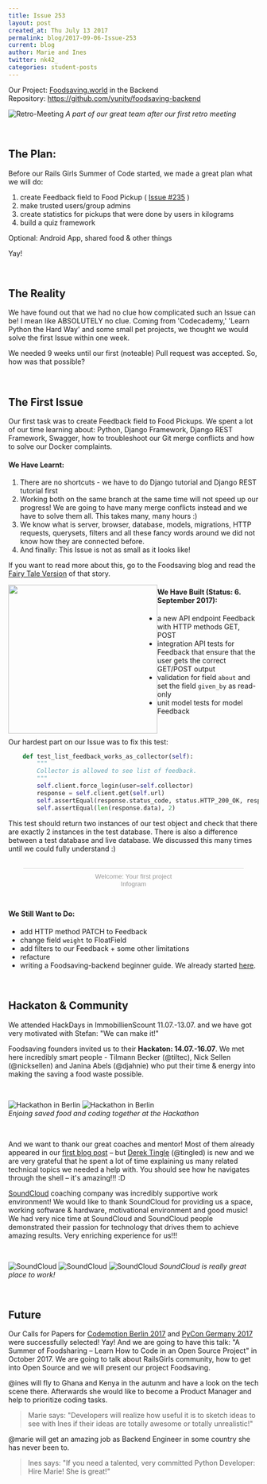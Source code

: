 ```yaml
---
title: Issue 253
layout: post
created_at: Thu July 13 2017
permalink: blog/2017-09-06-Issue-253
current: blog
author: Marie and Ines
twitter: nk42_
categories: student-posts
---
```



Our Project:  [Foodsaving.world](https://foodsaving.world) in the Backend   
Repository:   <https://github.com/yunity/foodsaving-backend>   

![Retro-Meeting](/img/blog/2017/retro_meeting.jpg)
_A part of our great team after our first retro meeting_

<br>

## The Plan:
Before our Rails Girls Summer of Code started, we made a great plan what we will do:

1. create Feedback field to Food Pickup ( [Issue #235](https://github.com/yunity/foodsaving-backend/issues/253) )
2. make trusted users/group admins    
3. create statistics for pickups that were done by users in kilograms   
4. build a quiz framework   

Optional: Android App, shared food & other things

Yay!

<br>

## The Reality
We have found out that we had no clue how complicated such an Issue can be! I mean like ABSOLUTELY no clue. Coming from 'Codecademy,' 'Learn Python the Hard Way' and some small pet projects, we thought we would solve the first Issue within one week.    

We needed 9 weeks until our first (noteable) Pull request was accepted. So, how was that possible? 

<br>

## The First Issue

Our first task was to create Feedback field to Food Pickups. We spent a lot of our time learning about: Python, Django Framework, Django REST Framework, Swagger, how to troubleshoot our Git merge conflicts and how to solve our Docker complaints.


#### We Have Learnt:    
1. There are no shortcuts - we have to do Django tutorial and Django REST tutorial first  
2. Working both on the same branch at the same time will not speed up our progress! We are going to have many merge conflicts instead and we have to solve them all. This takes many, many hours :)  
3. We know what is server, browser, database, models, migrations, HTTP requests, querysets, filters and all these fancy words around we did not know how they are connected before.
4. And finally: This Issue is not as small as it looks like!

If you want to read more about this, go to the Foodsaving blog and read the [Fairy Tale Version](https://blog.foodsaving.world/2017/09/01/railsgirls-fairy-tale.html) of that story.

<a href=https://blog.foodsaving.world/2017/09/01/railsgirls-fairy-tale.html> <img src="/img/blog/2017/Issue253.jpg" width="300"  style='float:left;'></a>


#### We Have Built (Status: 6. September 2017):   
- a new API endpoint Feedback with HTTP methods GET, POST  
- integration API tests for Feedback that ensure that the user gets the correct GET/POST output  
- validation for field ```about``` and set the field ```given_by``` as read-only
- unit model tests for model Feedback

<br>

Our hardest part on our Issue was to fix this test:
```python
    def test_list_feedback_works_as_collector(self):    
        """
        Collector is allowed to see list of feedback.
        """
        self.client.force_login(user=self.collector)
        response = self.client.get(self.url)
        self.assertEqual(response.status_code, status.HTTP_200_OK, response.data)
        self.assertEqual(len(response.data), 2)
```
This test should return two instances of our test object and check that there are exactly 2 instances in the test database. There is also a difference between a test database and live database. We discussed this many times until we could fully understand :)

<br>

<script id="infogram_0_a09df277-2245-4bca-bec9-922b039710e6" title="Welcome: Your first project" src="https://e.infogram.com/js/dist/embed.js?yjt" type="text/javascript"></script><div style="padding:8px 0;font-family:Arial!important;font-size:13px!important;line-height:15px!important;text-align:center;border-top:1px solid #dadada;margin:0 30px"><a href="https://infogram.com/a09df277-2245-4bca-bec9-922b039710e6" style="color:#989898!important;text-decoration:none!important;" target="_blank">Welcome: Your first project</a><br><a href="https://infogram.com" style="color:#989898!important;text-decoration:none!important;" target="_blank" rel="nofollow">Infogram</a></div>

<br>

#### We Still Want to Do:
- add HTTP method PATCH to Feedback
- change field ```weight``` to FloatField
- add filters to our Feedback + some other limitations
- refacture
- writing a Foodsaving-backend beginner guide. We already started [here](https://github.com/mddemarie/Foodsaving-Documentation/blob/master/foodsaving-backend-code-guide.md).

<br>

## Hackaton & Community

We attended HackDays in ImmobillienScount 11.07.-13.07. and we have got very motivated with Stefan: "We can make it!"

Foodsaving founders invited us to their **Hackaton: 14.07.-16.07**. We met here incredibly smart people - Tilmann Becker  (@tiltec), Nick Sellen (@nicksellen) and Janina Abels (@djahnie) who put their time & energy into making the saving a food waste possible.

<br>

![Hackathon in Berlin](/img/blog/2017/hack_1.png) ![Hackathon in Berlin](/img/blog/2017/hack_2.jpeg)   
_Enjoing saved food and coding together at the Hackathon_

<br>

And we want to thank our great coaches and mentor! Most of them already appeared in our [first blog post](https://github.com/id-gue/summer-of-code/edit/gh-pages/blog/_posts/2017-07-13-print_hello_world.md) – but [Derek Tingle](https://github.com/tingled)  (@tingled) is new and we are very grateful that he spent a lot of time explaining us many related technical topics we needed a help with. You should see how he navigates through the shell – it's amazing!!! :D

[SoundCloud](https://twitter.com/soundcloud) coaching company was incredibly supportive work environment! We would like to thank SoundCloud for providing us a space, working software & hardware, motivational environment and good music! We had very nice time at SoundCloud and SoundCloud people demonstrated their passion for technology that drives them to achieve amazing results. Very enriching experience for us!!!

<br>

![SoundCloud](/img/blog/2017/workspace_1.jpg) ![SoundCloud](/img/blog/2017/workspace_2.JPG) ![SoundCloud](/img/blog/2017/retro_meeting_marie.JPG)
_SoundCloud is really great place to work!_

<br>


## Future
Our Calls for Papers for [Codemotion Berlin 2017](https://berlin2017.codemotionworld.com/) and [PyCon Germany 2017](https://de.pycon.org/) were successfully selected! Yay! And we are going to have this talk: "A Summer of Foodsharing – Learn How to Code in an Open Source Project" in October 2017. We are going to talk about RailsGirls community, how to get into Open Source and we will present our project Foodsaving.

 
@ines will fly to Ghana and Kenya in the autunm and have a look on the tech scene there. Afterwards she would like to become a Product Manager and help to prioritize coding tasks.
> Marie says: "Developers will realize how useful it is to sketch ideas to see with Ines if their ideas are totally awesome or totally unrealistic!"  

@marie will get an amazing job as Backend Engineer in some country she has never been to.     
> Ines says: "If you need a talented, very committed Python Developer: Hire Marie! She is great!"
